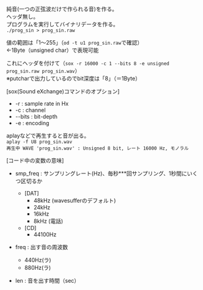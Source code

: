 純音(一つの正弦波だけで作られる音)を作る。  
ヘッダ無し。  
プログラムを実行してバイナリデータを作る。  
`./prog_sin > prog_sin.raw`  

値の範囲は「1〜255」（`od -t u1 prog_sin.raw`で確認）  
←1Byte（unsigned char）で表現可能  

これにヘッダを付けて（`sox -r 16000 -c 1 --bits 8 -e unsigned prog_sin.raw prog_sin.wav`）  
※putcharで出力しているのでbit深度は「8」（＝1Byte）  

[sox(Sound eXchange)コマンドのオプション]
- -r : sample rate in Hx
- -c : channel
- --bits : bit-depth
- -e : encoding

aplayなどで再生すると音が出る。  
`aplay -f U8 prog_sin.wav`  
`再生中 WAVE 'prog_sin.wav' : Unsigned 8 bit, レート 16000 Hz, モノラル`  

[コード中の変数の意味]
- smp_freq : サンプリングレート(Hz)、毎秒***回サンプリング、1秒間にいくつ区切るか  
  - [DAT]              
    - 48kHz (wavesufferのデフォルト)                
    - 24kHz                
    - 16kHz                
    - 8kHz (電話)                 
  - [CD]
    - 44100Hz

- freq : 出す音の周波数
  - 440Hz(ラ)
  - 880Hz(ラ)

- len : 音を出す時間（sec）

  
